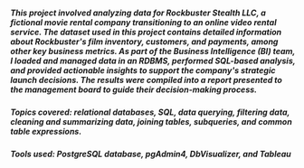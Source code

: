 ##### This project involved analyzing data for Rockbuster Stealth LLC, a fictional movie rental company transitioning to an online video rental service. The dataset used in this project contains detailed information about Rockbuster's film inventory, customers, and payments, among other key business metrics. As part of the Business Intelligence (BI) team, I loaded and managed data in an RDBMS, performed SQL-based analysis, and provided actionable insights to support the company's strategic launch decisions. The results were compiled into a report presented to the management board to guide their decision-making process.

##### Topics covered: relational databases, SQL, data querying, filtering data, cleaning and summarizing data, joining tables, subqueries, and common table expressions.

##### Tools used: PostgreSQL database, pgAdmin4, DbVisualizer, and Tableau
